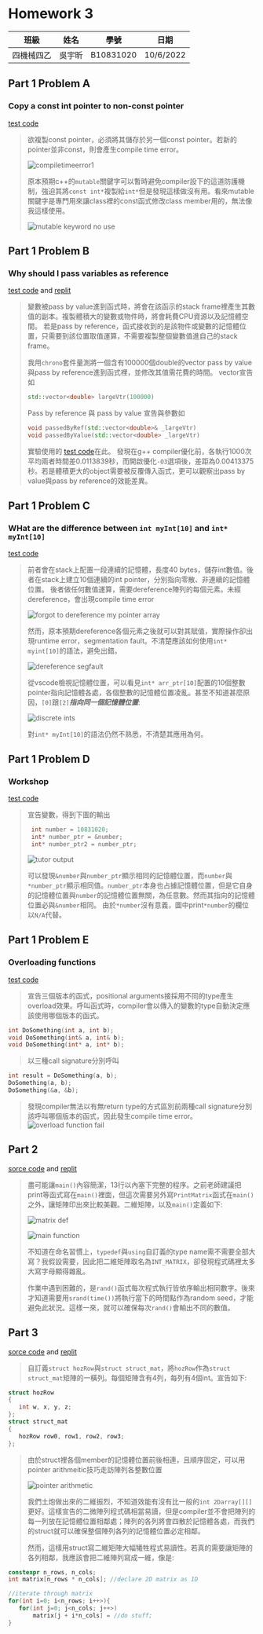 # Homework 3
 |  班級   | 姓名 |  學號   |   日期   |
 |   :---: | :---:|  :---:  |:---: |
 |四機械四乙|吳宇昕|B10831020|10/6/2022|

## __Part 1 Problem A__
### Copy a const int pointer to non-const pointer 
[test code](CODE/Part1/HW3A.cpp)
> 欲複製const pointer，必須將其儲存於另一個const pointer。若新的pointer並非const，則會產生compile time error。
>
> ![compiletimeerror1](IMG/Part1/3A-0.png)
>
> 原本預期c++的```mutable```關鍵字可以暫時避免compiler設下的這道防護機制，強迫其將```const int*```複製給```int*```但是發現這樣做沒有用。看來mutable關鍵字是專門用來讓class裡的const函式修改class member用的，無法像我這樣使用。
> 
> ![mutable keyword no use](IMG/Part1/3A-2.png)

## __Part 1 Problem B__
### Why should I pass variables as reference
[test code](CODE/Part1/HW3B.cpp) and [replit](https://replit.com/join/wogevlomwv-b10831020)
> 變數被pass by value進到函式時，將會在該函示的stack frame裡產生其數值的副本。複製體積大的變數或物件時，將會耗費CPU資源以及記憶體空間。
> 若是pass by reference，函式接收到的是該物件或變數的記憶體位置，只需要到該位置取值運算，不需要複製整個變數值進自己的stack frame。
>
> 我用```chrono```套件量測將一個含有100000個double的vector pass by value與pass by reference進到函式裡，並修改其值需花費的時間。
> vector宣告如
> ```c++
> std::vector<double> largeVtr(100000)
> ```
>
> Pass by reference 與 pass by value 宣告與參數如
> ```c++
> void passedByRef(std::vector<double>& _largeVtr)
> void passedByValue(std::vector<double> _largeVtr)
> ```
>
> 實驗使用的 [test code](CODE/Part1/HW3B.cpp)在此。
> 發現在g++ compiler優化前，各執行1000次平均兩者時間差0.0113839秒，而開啟優化```-O3```選項後，差距為0.00413375秒。若是體積更大的object需要被反覆傳入函式，更可以觀察出pass by value與pass by reference的效能差異。

## __Part 1 Problem C__
### WHat are the difference between ```int myInt[10]``` and ```int* myInt[10]```
[test code](CODE/Part1/HW3C.cpp)
> 前者會在stack上配置一段連續的記憶體，長度40 bytes，儲存int數值。後者在stack上建立10個連續的int pointer，分別指向零散、非連續的記憶體位置。
> 後者做任何數值運算，需要dereference陣列的每個元素。未經dereference，會出現compile time error
> 
> ![forgot to dereference my pointer array](IMG/Part1/3C-0.png)
> 
> 然而，原本預期dereference各個元素之後就可以對其賦值，實際操作卻出現runtime error，segmentation fault。不清楚應該如何使用```int* myint[10]```的語法，避免出錯。
> 
> ![dereference segfault](IMG/Part1/3C-3.png)
> 
> 從vscode檢視記憶體位置，可以看見```int* arr_ptr[10]```配置的10個整數pointer指向記憶體各處，各個整數的記憶體位置凌亂。甚至不知道甚麼原因，```[0]```跟```[2]```***指向同一個記憶體位置***:
> 
> ![discrete ints](IMG/Part1/3C-2.png)
> 
> 對```int* myInt[10]```的語法仍然不熟悉，不清楚其應用為何。


## __Part 1 Problem D__
### Workshop
[test code](CODE/Part1/HW3D.cpp)
> 宣告變數，得到下圖的輸出
> ```c++
>  int number = 10831020;
>  int* number_ptr = &number;
>  int* number_ptr2 = number_ptr;
> ```
> 
> ![tutor output](IMG/Part1/int_intptr_intref.png)
> 
> 可以發現```&number```與```number_ptr```顯示相同的記憶體位置，而```number```與```*number_ptr```顯示相同值。```number_ptr```本身也占據記憶體位置，但是它自身的記憶體位置與```number```的記憶體位置無關，為任意數。然而其指向的記憶體位置必與```&number```相同。
> 由於```*number```沒有意義，圖中print```*number```的欄位以```N/A```代替。

## __Part 1 Problem E__
### Overloading functions
[test code](CODE/Part1/HW3E.cpp)
> 宣告三個版本的函式，positional arguments接採用不同的type產生overload效果。呼叫函式時，compiler會以傳入的變數的type自動決定應該使用哪個版本的函式。
```c++
int DoSomething(int a, int b);
void DoSomething(int& a, int& b);
void DoSomething(int* a, int* b);
```
> 以三種call signature分別呼叫
```c++
int result = DoSomething(a, b);
DoSomething(a, b);
DoSomething(&a, &b);
```
> 發現compiler無法以有無return type的方式區別前兩種call signature分別該呼叫哪個版本的函式，因此發生compile time error。
> ![overload function fail](IMG/Part1/3E-0.png)

## __Part 2__
 [sorce code](CODE/Part2/HW3P2.cpp) and [replit](https://replit.com/join/ntaqjzlkdi-b10831020)
 > 盡可能讓```main()```內容簡潔，13行以內塞下完整的程序。之前老師建議把print等函式寫在```main()```裡面，但這次需要另外寫```PrintMatrix```函式在```main()```之外，讓矩陣印出來比較美觀。二維矩陣，以及```main()```定義如下:
 >
 > ![matrix def](IMG/Part2//matrix%20def.png)
 >
 > ![main function](IMG/part2/main.png)
 > 
 > 不知道在命名習慣上，```typedef```與```using```自訂義的type name需不需要全部大寫？我假設需要，因此把二維矩陣取名為```INT_MATRIX```，卻發現程式碼裡太多大寫字母顯得雜亂。
 >
 > 作業中遇到困難的，是```rand()```函式每次程式執行皆依序輸出相同數字。後來才知道需要用```srand(time())```將執行當下的時間點作為random seed，才能避免此狀況。這樣一來，就可以確保每次```rand()```會輸出不同的數值。

 ## __Part 3__
 [sorce code](CODE/Part3/HW3P3.cpp) and [replit]()
 > 自訂義```struct hozRow```與```struct struct_mat```，將```hozRow```作為```struct struct_mat```矩陣的一橫列。每個矩陣含有4列，每列有4個int。宣告如下:
 ```c++
struct hozRow
{
    int w, x, y, z;
};
struct struct_mat
{
    hozRow row0, row1, row2, row3;
};
 ```
 > 由於struct裡各個member的記憶體位置前後相連，且順序固定，可以用pointer arithmeitic技巧走訪陣列各整數位置
 >
 > ![pointer arithmetic](IMG/Part3/pointer%20arithmetics.png)
 > 
 > 我們土炮做出來的二維振烈，不知道效能有沒有比一般的```int 2Darray[][]```更好。這樣宣告的二微陣列程式碼相當易讀，但是compiler並不會把陣列的每一列放在記憶體位置相鄰處；陣列的各列將會四散於記憶體各處，而我們的struct就可以確保整個陣列各列的記憶體位置必定相鄰。
 > 
 > 然而，這樣用struct寫二維矩陣大幅犧牲程式易讀性。若真的需要讓矩陣的各列相鄰，我應該會把二維陣列寫成一維，像是:
 ```c++
 constexpr n_rows, n_cols;
 int matrix[n_rows * n_cols]; //declare 2D matrix as 1D
 
 //iterate through matrix
 for(int i=0; i<n_rows; i++>){
    for(int j=0; j<n_cols; j++>)
        matrix[j + i*n_cols] = //do stuff;
 }
 ```